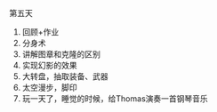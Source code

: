 第五天

1. 回顾+作业
2. 分身术
3. 讲解图章和克隆的区别
4. 实现幻影的效果
5. 大转盘，抽取装备、武器
6. 太空漫步，脚印
7. 玩一天了，睡觉的时候，给Thomas演奏一首钢琴音乐